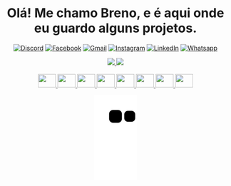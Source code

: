 <div align="center">

<h1>Olá! Me chamo Breno, e é aqui onde eu guardo alguns projetos.</h1>

</div>

<div align="center">
  
[![Discord](https://img.shields.io/badge/Discord-7289DA?style=for-the-badge&logo=discord&logoColor=white)](https://discord.gg/ftrkQWhc3D)
[![Facebook](https://img.shields.io/badge/Facebook-1877F2?style=for-the-badge&logo=facebook&logoColor=white)](https://www.facebook.com/id.http.8936626523/)
[![Gmail](https://img.shields.io/badge/Gmail-D14836?style=for-the-badge&logo=gmail&logoColor=white)](https://gmail.com)
[![Instagram](https://img.shields.io/badge/Instagram-E4405F?style=for-the-badge&logo=instagram&logoColor=white)](https://www.instagram.com/souzzbreno/)
[![LinkedIn](https://img.shields.io/badge/LinkedIn-0077B5?style=for-the-badge&logo=linkedin&logoColor=white)](https://www.linkedin.com/in/breno-souza-8a25a9191/)
[![Whatsapp](https://img.shields.io/badge/WhatsApp-25D366?style=for-the-badge&logo=whatsapp&logoColor=white)](https://wa.me/+557791746135)

</div>

<div align="center">
  <a href="https://github.com/brenosouz">
  <img height="180em" src="https://github-readme-stats.vercel.app/api?username=brenosouz&show_icons=true&theme=highcontrast&include_all_commits=true&count_private=true"/>
  <img height="180em" src="https://github-readme-stats.vercel.app/api/top-langs/?username=jezdez&layout=compact&langs_count=7&theme=highcontrast"/>
</div>
  
<div style="display: inline_block" align="center"><br>
  
  <img height="30" width="40" src="https://cdn.jsdelivr.net/gh/devicons/devicon/icons/css3/css3-original.svg" />          
  <img height="30" width="40" src="https://cdn.jsdelivr.net/gh/devicons/devicon/icons/c/c-original.svg" />         
  <img height="30" width="40" src="https://cdn.jsdelivr.net/gh/devicons/devicon/icons/html5/html5-original.svg" />        
  <img height="30" width="40" src="https://cdn.jsdelivr.net/gh/devicons/devicon/icons/javascript/javascript-original.svg" />        
  <img height="30" width="40" src="https://cdn.jsdelivr.net/gh/devicons/devicon/icons/mysql/mysql-original-wordmark.svg" />
  <img height="30" width="40" src="https://cdn.jsdelivr.net/gh/devicons/devicon/icons/python/python-original.svg" />
  <img height="30" width="40" src="https://cdn.jsdelivr.net/gh/devicons/devicon/icons/r/r-original.svg" />  
  <img height="30" width="40" src="https://cdn.jsdelivr.net/gh/devicons/devicon/icons/ruby/ruby-original.svg" />
  
  ![Snake animation](https://github.com/rafaballerini/rafaballerini/blob/output/github-contribution-grid-snake.svg)
  
</div>

